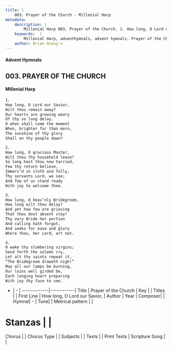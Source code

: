 ```yaml
---
title: |
    003. Prayer of the Church - Millenial Harp
metadata:
    description: |
        Millenial Harp 003. Prayer of the Church. 1. How long, O Lord our Savior, Wilt thou remain away? Our hearts are growing weary Of thy so long delay. O when shall come the moment When, brighter far than morn, The sunshine of thy glory Shall on thy people dawn?
    keywords:  |
        Millenial Harp, adventhymnals, advent hymnals, Prayer of the Church, How long, O Lord our Savior, . 
    author: Brian Onang'o
---
```

#### Advent Hymnals
## 003. PRAYER OF THE CHURCH
####  Millenial Harp
```txt
1. 
How long, O Lord our Savior, 
Wilt thou remain away? 
Our hearts are growing weary 
Of thy so long delay. 
O when shall come the moment 
When, brighter far than morn, 
The sunshine of thy glory 
Shall on thy people dawn?

2. 
How long, O gracious Master, 
Wilt thou thy household leave? 
So long hast thou now tarried, 
Few thy return believe, 
Immers’d in sloth and folly, 
Thy servants Lord, we see; 
And few of us stand ready 
With joy to welcome thee.

3. 
How long, O heav’nly Bridegroom, 
How long wilt thou delay? 
And yet how few are grieving 
That thou dost absent stay! 
Thy very Bride her portion 
And calling hath forgot, 
And seeks for ease and glory 
Where thou, her Lord, art not.

4. 
O wake thy slumbering virgins; 
Send forth the solemn cry, 
Let alt thy saints repeat it, 
“The Bridegroom draweth nigh!” 
May all our lamps be burning, 
Our loins well girded be, 
Each longing heart preparing 
With joy thy face to see.
```
- |   -  |
-------------|------------|
Title | Prayer of the Church |
Key |  |
Titles |  |
First Line | How long, O Lord our Savior,  |
Author | 
Year | 
Composer|  |
Hymnal|  - |
Tune|  |
Metrical pattern | |
# Stanzas |  |
Chorus |  |
Chorus Type |  |
Subjects |  |
Texts |  |
Print Texts | 
Scripture Song |  |
    
